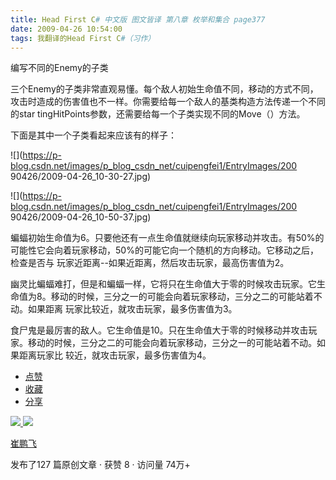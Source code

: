 ```yaml
---
title: Head First C# 中文版 图文皆译 第八章 枚举和集合 page377
date: 2009-04-26 10:54:00
tags: 我翻译的Head First C#（习作）
---
```

编写不同的Enemy的子类

  

三个Enemy的子类非常直观易懂。每个敌人初始生命值不同，移动的方式不同，攻击时造成的伤害值也不一样。你需要给每一个敌人的基类构造方法传递一个不同的star
tingHitPoints参数，还需要给每一个子类实现不同的Move（）方法。

  

下面是其中一个子类看起来应该有的样子：

  

![](https://p-blog.csdn.net/images/p_blog_csdn_net/cuipengfei1/EntryImages/200
90426/2009-04-26_10-30-27.jpg)

![](https://p-blog.csdn.net/images/p_blog_csdn_net/cuipengfei1/EntryImages/200
90426/2009-04-26_10-50-37.jpg)

蝙蝠初始生命值为6。只要他还有一点生命值就继续向玩家移动并攻击。有50%的可能性它会向着玩家移动，50%的可能它向一个随机的方向移动。它移动之后，检查是否与
玩家近距离--如果近距离，然后攻击玩家，最高伤害值为2。

  

幽灵比蝙蝠难打，但是和蝙蝠一样，它将只在生命值大于零的时候攻击玩家。它生命值为8。移动的时候，三分之一的可能会向着玩家移动，三分之二的可能站着不动。如果距离
玩家比较近，就攻击玩家，最多伤害值为3。

  

食尸鬼是最厉害的敌人。它生命值是10。只在生命值大于零的时候移动并攻击玩家。移动的时候，三分之二的可能会向着玩家移动，三分之一的可能站着不动。如果距离玩家比
较近，就攻击玩家，最多伤害值为4。

  * [ 点赞  ](javascript:;)
  * [ 收藏  ](javascript:;)
  * [ 分享 ](javascript:;)

[ ![](https://profile.csdnimg.cn/5/2/5/3_cuipengfei1)
![](https://g.csdnimg.cn/static/user-reg-year/1x/11.png)
](https://blog.csdn.net/cuipengfei1)

[ 崔鹏飞 ](https://blog.csdn.net/cuipengfei1)

发布了127 篇原创文章  ·  获赞 8  ·  访问量 74万+

